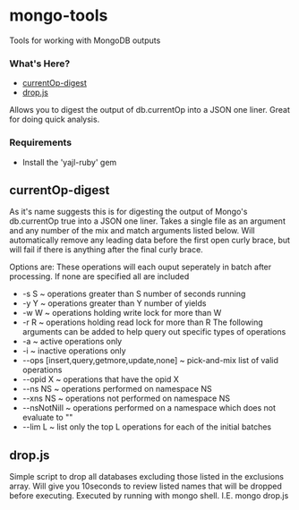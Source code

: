 mongo-tools
===========

Tools for working with MongoDB outputs

### What's Here?
* [currentOp-digest](README.md#currentop-digest)
* [drop.js](README.md#drop.js)

Allows you to digest the output of db.currentOp into a JSON one liner. Great for doing quick analysis.

### Requirements
 - Install the 'yajl-ruby' gem

currentOp-digest
---------------
As it's name suggests this is for digesting the output of Mongo's db.currentOp true into a JSON one liner.
Takes a single file as an argument and any number of the mix and match arguments listed below.
Will automatically remove any leading data before the first open curly brace, but will fail if there is anything after the final curly brace. 

Options are:
These operations will each ouput seperately in batch after processing. If none are specified all are included
* -s S ~ operations greater than S number of seconds running
* -y Y ~ operations greater than Y number of yields 
* -w W ~ operations holding write lock for more than W
* -r R ~ operations holding read lock for more than R
The following arguments can be added to help query out specific types of operations
* -a ~ active operations only
* -i ~ inactive operations only 
* --ops [insert,query,getmore,update,none] ~ pick-and-mix list of valid operations
* --opid X ~ operations that have the opid X
* --ns NS ~ operations performed on namespace NS
* --xns NS ~ operations not performed on namespace NS
* --nsNotNill ~ operations performed on a namespace which does not evaluate to ""
* --lim L ~ list only the top L operations for each of the initial batches

drop.js
---------------
Simple script to drop all databases excluding those listed in the exclusions array.
Will give you 10seconds to review listed names that will be dropped before executing.
Executed by running with mongo shell. I.E. mongo <URI> drop.js
